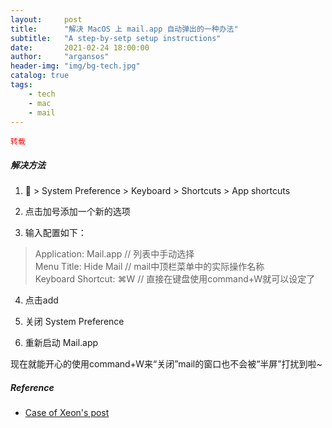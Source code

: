 ```yaml
---
layout:     post
title:      "解决 MacOS 上 mail.app 自动弹出的一种办法"
subtitle:   "A step-by-setp setup instructions"
date:       2021-02-24 18:00:00
author:     "argansos"
header-img: "img/bg-tech.jpg"
catalog: true
tags:
    - tech
    - mac
    - mail
---
```


<code style="color:red">转载</code>

##### 解决方法

1.  > System Preference > Keyboard > Shortcuts > App shortcuts

2. 点击加号添加一个新的选项

3.  输入配置如下：
> Application: Mail.app // 列表中手动选择<br />
> Menu Title: Hide Mail // mail中顶栏菜单中的实际操作名称<br />
> Keyboard Shortcut: ⌘W // 直接在键盘使用command+W就可以设定了

4.  点击add

5.  关闭 System Preference

6.  重新启动 Mail.app

现在就能开心的使用command+W来“关闭”mail的窗口也不会被“半屏”打扰到啦~

##### Reference
* [Case of Xeon's post](https://hexo.chensmallx.top/2019/10/25/solve-mac-mail-pop-up-bug/#0x00-发现问题)
